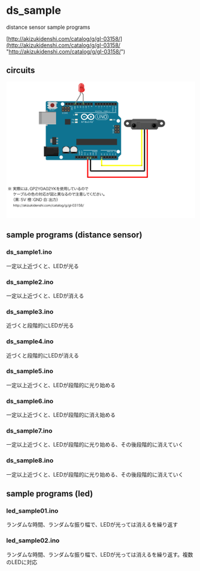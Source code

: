 # ds_sample

distance sensor sample programs

[http://akizukidenshi.com/catalog/g/gI-03158/](http://akizukidenshi.com/catalog/g/gI-03158/ "http://akizukidenshi.com/catalog/g/gI-03158/")

## circuits

![./ds_circuit.png](./ds_circuit.png "./ds_circuit.png")

## sample programs (distance sensor)

### ds_sample1.ino

一定以上近づくと、LEDが光る

### ds_sample2.ino

一定以上近づくと、LEDが消える

### ds_sample3.ino

近づくと段階的にLEDが光る

### ds_sample4.ino

近づくと段階的にLEDが消える

### ds_sample5.ino

一定以上近づくと、LEDが段階的に光り始める

### ds_sample6.ino

一定以上近づくと、LEDが段階的に消え始める

### ds_sample7.ino

一定以上近づくと、LEDが段階的に光り始める、その後段階的に消えていく

### ds_sample8.ino

一定以上近づくと、LEDが段階的に光り始める、その後段階的に消えていく

## sample programs (led)

### led_sample01.ino

ランダムな時間、ランダムな振り幅で、LEDが光っては消えるを繰り返す

### led_sample02.ino

ランダムな時間、ランダムな振り幅で、LEDが光っては消えるを繰り返す。複数のLEDに対応

